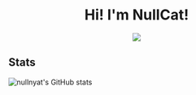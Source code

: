 <h1 align="center"> Hi! I'm NullCat!</h1>
<p align="center"><img src="https://github.com/ncatsystem/ncat-assets/blob/main/1500x500.jpg">

## Stats
<p align="left">
 <img alt="nullnyat's GitHub stats" src="https://github-readme-stats.vercel.app/api?username=nullnyat&layout=compact&hide_border=ture&show_icons=ture&bg_color=13141C&icon_color=CECEFF&text_color=FFF&title_color=96CCE7&count_private=ture">
